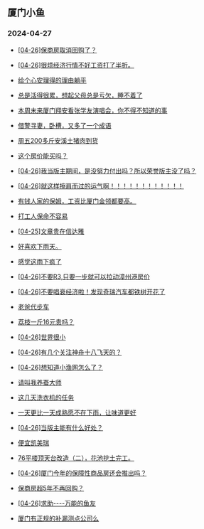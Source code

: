 ## 厦门小鱼 
### 2024-04-27

+ [[04-26]保商房取消回购了？](http://bbs.xmfish.com/read-htm-tid-18181931.html)

+ [[04-26]很烦经济行情不好工资打了半折。](http://bbs.xmfish.com/read-htm-tid-18182056.html)

+ [给个心安理得的理由躺平](http://bbs.xmfish.com/read-htm-tid-18181936.html)

+ [总是活得很累，想起父母总是亏欠，睡不着了](http://bbs.xmfish.com/read-htm-tid-18181941.html)

+ [本周末来厦门翔安看张学友演唱会，你不得不知道的事](http://bbs.xmfish.com/read-htm-tid-18181998.html)

+ [借警寻妻，卧槽，又多了一个成语](http://bbs.xmfish.com/read-htm-tid-18182101.html)

+ [周五200多斤安溪土猪肉到货](http://bbs.xmfish.com/read-htm-tid-18181964.html)

+ [这个房价能买吗？](http://bbs.xmfish.com/read-htm-tid-18182142.html)

+ [[04-26]我当版主期间，是没努力付出吗？所以荣誉版主没了吗？](http://bbs.xmfish.com/read-htm-tid-18181934.html)

+ [[04-26]就这样擦肩而过的运气啊！！！！！！！！！！！！](http://bbs.xmfish.com/read-htm-tid-18182118.html)

+ [有钱人家的保姆，工资比厦门金领都要高。](http://bbs.xmfish.com/read-htm-tid-18182103.html)

+ [打工人保命不容易](http://bbs.xmfish.com/read-htm-tid-18181996.html)

+ [[04-25]文章贵在信达雅](http://bbs.xmfish.com/read-htm-tid-18181947.html)

+ [好喜欢下雨天。](http://bbs.xmfish.com/read-htm-tid-18181972.html)

+ [感觉这雨下疯了](http://bbs.xmfish.com/read-htm-tid-18181971.html)

+ [[04-26]不要R3,只要一步就可以拉动漳州港房价](http://bbs.xmfish.com/read-htm-tid-18182104.html)

+ [[04-26]不要唱衰经济啦！发现奇瑞汽车都铁树开花了](http://bbs.xmfish.com/read-htm-tid-18182172.html)

+ [老爸代步车](http://bbs.xmfish.com/read-htm-tid-18182150.html)

+ [荔枝一斤16元贵吗？](http://bbs.xmfish.com/read-htm-tid-18182184.html)

+ [[04-26]世界很小](http://bbs.xmfish.com/read-htm-tid-18182059.html)

+ [[04-26]有几个关注神舟十八飞天的？](http://bbs.xmfish.com/read-htm-tid-18182187.html)

+ [[04-26]想知道小渔网怎么了？](http://bbs.xmfish.com/read-htm-tid-18182196.html)

+ [请叫我养蚕大师](http://bbs.xmfish.com/read-htm-tid-18182155.html)

+ [这几天洗衣机的任务](http://bbs.xmfish.com/read-htm-tid-18182146.html)

+ [一天更比一天成熟愿不在下雨，让味道更好](http://bbs.xmfish.com/read-htm-tid-18182129.html)

+ [[04-26]当版主能有什么好处？](http://bbs.xmfish.com/read-htm-tid-18182153.html)

+ [便宜凯美瑞](http://bbs.xmfish.com/read-htm-tid-18182253.html)

+ [76平楼顶天台改造（二），花池挖土完工。](http://bbs.xmfish.com/read-htm-tid-18182252.html)

+ [[04-26]厦门今年的保障性商品房还会推出吗？](http://bbs.xmfish.com/read-htm-tid-18182311.html)

+ [保商房超5年不再回购？](http://bbs.xmfish.com/read-htm-tid-18182361.html)

+ [[04-26]求助----万能的鱼友](http://bbs.xmfish.com/read-htm-tid-18182308.html)

+ [厦门有正规的补漏测点公司么](http://bbs.xmfish.com/read-htm-tid-18182188.html)

